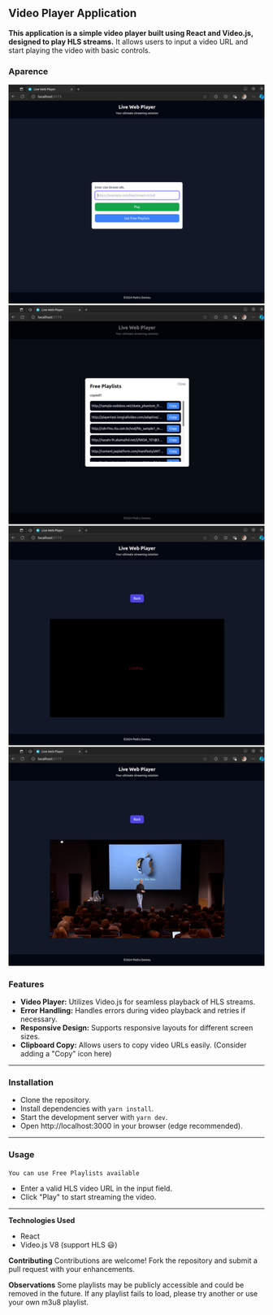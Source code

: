 ## Video Player Application

**This application is a simple video player built using React and Video.js, designed to play HLS streams.** 
It allows users to input a video URL and start playing the video with basic controls.

### Aparence
  <img src="public/img01.png" >
  <img src="public/img02.png" >
  <img src="public/img03.png" >
  <img src="public/img04.png" >

### Features

* **Video Player:** Utilizes Video.js for seamless playback of HLS streams.
* **Error Handling:** Handles errors during video playback and retries if necessary.
* **Responsive Design:** Supports responsive layouts for different screen sizes.
* **Clipboard Copy:** Allows users to copy video URLs easily. (Consider adding a "Copy" icon here)

---

### Installation

- Clone the repository.
- Install dependencies with ``yarn install``.
- Start the development server with ``yarn dev``.
- Open http://localhost:3000 in your browser (edge recommended).

---

### Usage

``You can use Free Playlists available``
- Enter a valid HLS video URL in the input field.
- Click "Play" to start streaming the video.

---

**Technologies Used**
* React
* Video.js V8 (support HLS 😃)

**Contributing**
Contributions are welcome! Fork the repository and submit a pull request with your enhancements.

**Observations**
Some playlists may be publicly accessible and could be removed in the future. If any playlist fails to load, please try another or use your own m3u8 playlist.